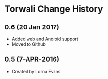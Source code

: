 Torwali Change History
=======================

0.6 (20 Jan 2017)
-----------------

* Added web and Android support
* Moved to Github


0.5 (7-APR-2016)
-----------------
* Created by Lorna Evans
